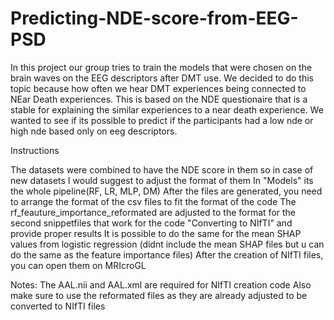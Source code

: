 # Predicting-NDE-score-from-EEG-PSD
In this project our group tries to train the models that were chosen on the brain waves on the EEG descriptors after DMT use. We decided to do this topic because how often we hear DMT experiences being connected to NEar Death experiences. This is based on the NDE questionaire that is a stable for explaining the similar experiences to a near death experience. We wanted to see if its possible to predict if the  participants had a low nde or high nde based only on eeg descriptors.


Instructions

The datasets were combined to have the NDE score in them so in case of new datasets I would suggest to adjust the format of them
In "Models" its the whole pipeline(RF, LR, MLP, DM)
After the files are generated, you need to arrange the format of the csv files to fit the format of the code
The rf_feauture_importance_reformated are adjusted to the format for the second snippetfiles that work for the code "Converting to NIfTI" and provide proper results
It is possible to do the same for the mean SHAP values from logistic regression (didnt include the mean SHAP files but u can do the same as the feature importance files) 
After the creation of NIfTI files, you can open them on MRIcroGL



Notes:
The AAL.nii and AAL.xml are required for NIfTI creation code
Also make sure to use the reformated files as they are already adjusted to be converted to NIfTI files
